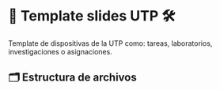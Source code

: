 # 📑 Template slides UTP 🛠️

Template de dispositivas de la UTP como: tareas, laboratorios, investigaciones o asignaciones.

## 🗂️ Estructura de archivos
